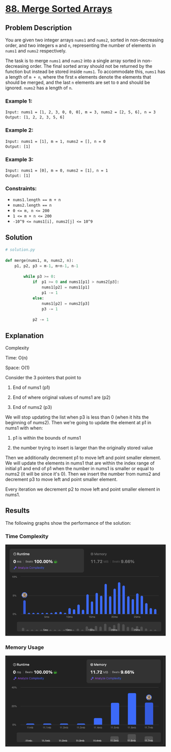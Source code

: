 # [88. Merge Sorted Arrays](https://leetcode.com/problems/merge-sorted-array/description/)


## Problem Description

You are given two integer arrays `nums1` and `nums2`, 
sorted in non-decreasing order, and two integers `m` and `n`, 
representing the number of elements in `nums1` and `nums2` respectively.

The task is to merge `nums1` and `nums2` into a single array sorted in non-decreasing order. 
The final sorted array should not be returned by the function but instead be stored inside `nums1`. 
To accommodate this, `nums1` has a length of `m + n`, 
where the first `m` elements denote the elements that should be merged, 
and the last `n` elements are set to `0` and should be ignored. `nums2` has a length of `n`.


### Example 1:
```plaintext
Input: nums1 = [1, 2, 3, 0, 0, 0], m = 3, nums2 = [2, 5, 6], n = 3
Output: [1, 2, 2, 3, 5, 6]
```

### Example 2:
```plaintext
Input: nums1 = [1], m = 1, nums2 = [], n = 0
Output: [1]
```

### Example 3:
```plaintext
Input: nums1 = [0], m = 0, nums2 = [1], n = 1
Output: [1]
```

### Constraints:
- `nums1.length == m + n`
- `nums2.length == n`
- `0 <= m, n <= 200`
- `1 <= m + n <= 200`
- `-10^9 <= nums1[i], nums2[j] <= 10^9`

## Solution

```python
# solution.py

def merge(nums1, m, nums2, n):
    p1, p2, p3 = m-1, m+n-1, n-1

        while p3 >= 0:
            if  p1 >= 0 and nums1[p1] > nums2[p3]:
                nums1[p2] = nums1[p1]
                p1 -= 1 
            else:
                nums1[p2] = nums2[p3]
                p3 -= 1
                
            p2 -= 1

```

## Explanation
Complexity

Time: O(n)

Space: O(1)

Consider the 3 pointers that point to
  1. End of nums1 (p1)

  2. End of where original values of nums1 are (p2)

  3. End of nums2 (p3)

We will stop updating the list when p3 is less than 0 (when it hits the beginning of nums2).
Then we're going to update the element at p1 in nums1 with when:

  1. p1 is within the bounds of nums1

  2. the number trying to insert is larger than the originally stored value

Then we additionally decrement p1 to move left and point smaller element.
We will update the elements in nums1 that are within the index range of initial p1 and end of p1
when the number in nums1 is smaller or equal to nums2 (it will be since it's 0).
Then we insert the number from nums2 and decrement p3 to move left and point smaller element.

Every iteration we decrement p2 to move left and point smaller element in nums1.


## Results

The following graphs show the performance of the solution:

### Time Complexity
![Time Complexity](./time.png)

### Memory Usage
![Memory Usage](./space.png)

